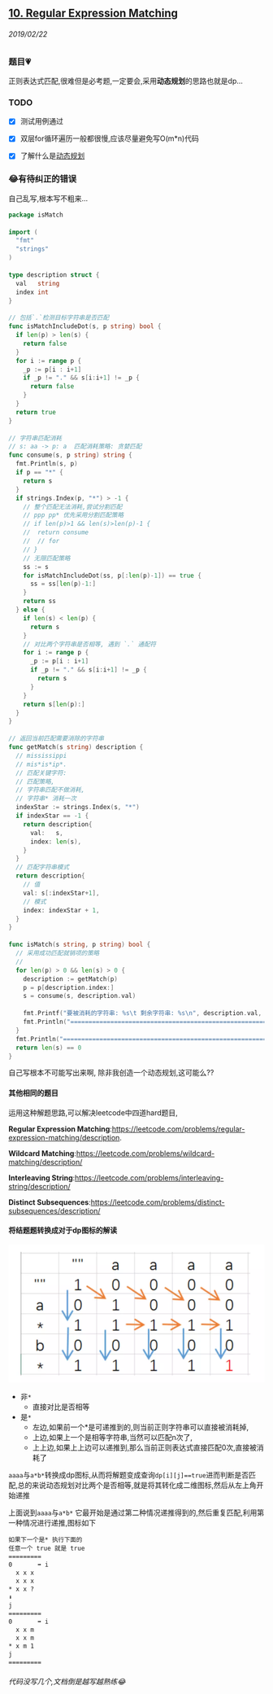 ## [10. Regular Expression Matching](https://leetcode.com/problems/regular-expression-matching/)

###### 2019/02/22

### 题目💗
正则表达式匹配,很难但是必考题,一定要会,采用**动态规划**的思路也就是dp...


<!-- > #### 思路
> 采用dp思想去解决问题
> `mississippi`
> `mis*is*ip*.`
> 匹配一次就消耗
> s 经过三次消耗策略  自上而下的动态规划消耗策略 每次消耗,只返回消耗最多的策略,`mis*`  `is*`  `ip*`
> 
> --------------
> 
> 1. for 循环 (mis*) 第一次组合消耗策略, 并返回min(最短长度的s)
> s 经过 (mis*) 消耗策略
> s 经过 (m)(is*) 消耗策略
> s 经过 (mi)(s*) 消耗策略
> 
> --------------
> 
> 2. for 循环 (is*) 第二次组合消耗策略, 并返回min(最短长度的s)
> s 经过 (is*) 消耗策略
> s 经过 (i)(s*) 消耗策略
>
> --------------
> 
> 3. for 循环 (ip*) 第二次组合消耗策略, 并返回min(最短长度的s)
> s 经过 (ip*) 消耗策略
> s 经过 (i)(p*) 消耗策略
> 
> --------------
> 
> s 如果经过上面三次消耗,("结果"==""?true:false) -->

### TODO
- [x] 测试用例通过
- [X] 双层for循环遍历一般都很慢,应该尽量避免写O(m*n)代码
- [x] 了解什么是[动态规划](../dynamic-programing/README.md)


<!-- ### 感想 -->
<!-- 做了这道题我才真正理解了正则匹配,什么叫做正则匹配中的**回溯算法**.这才堪堪入门算法.我有点懂了正则里面的回溯匹配了.其核心不正是这种匹配消耗策略吗,好吧,我完全错误,这题应该用dp思想去解决.另外也非常反感有些自以为是的人,看别人学得慢就骂人家智障.有些东西例如动态规划,你没学过根本就不可能解决得了这类的问题,根本不是智商的问题,除非你自己能创造一个动态规划,这可能吗?前人花了多少年才总结出动态规划算法思想?学得慢只能说明学习方法有问题,这根本与**智障**无关.没有人是可以凭空创造动态规划的. -->


### 😂有待纠正的错误
自己乱写,根本写不粗来...
```go
package isMatch

import (
  "fmt"
  "strings"
)

type description struct {
  val   string
  index int
}

// 包括`.`检测目标字符串是否匹配
func isMatchIncludeDot(s, p string) bool {
  if len(p) > len(s) {
    return false
  }
  for i := range p {
    _p := p[i : i+1]
    if _p != "." && s[i:i+1] != _p {
      return false
    }
  }
  return true
}

// 字符串匹配消耗
// s: aa -> p: a  匹配消耗策略: 贪婪匹配
func consume(s, p string) string {
  fmt.Println(s, p)
  if p == "*" {
    return s
  }
  if strings.Index(p, "*") > -1 {
    // 整个匹配无法消耗,尝试分割匹配
    // ppp pp* 优先采用分割匹配策略
    // if len(p)>1 && len(s)>len(p)-1 {
    // 	return consume
    // 	// for
    // }
    // 无限匹配策略
    ss := s
    for isMatchIncludeDot(ss, p[:len(p)-1]) == true {
      ss = ss[len(p)-1:]
    }
    return ss
  } else {
    if len(s) < len(p) {
      return s
    }
    // 对比两个字符串是否相等, 遇到 `.` 通配符
    for i := range p {
      _p := p[i : i+1]
      if _p != "." && s[i:i+1] != _p {
        return s
      }
    }
    return s[len(p):]
  }
}

// 返回当前匹配需要消除的字符串
func getMatch(s string) description {
  // mississippi
  // mis*is*ip*.
  // 匹配关键字符:
  // 匹配策略,
  // 字符串匹配不做消耗,
  // 字符串* 消耗一次
  indexStar := strings.Index(s, "*")
  if indexStar == -1 {
    return description{
      val:   s,
      index: len(s),
    }
  }
  // 匹配字符串模式
  return description{
    // 值
    val: s[:indexStar+1],
    // 模式
    index: indexStar + 1,
  }
}

func isMatch(s string, p string) bool {
  // 采用成功匹配就销项的策略
  //
  for len(p) > 0 && len(s) > 0 {
    description := getMatch(p)
    p = p[description.index:]
    s = consume(s, description.val)

    fmt.Printf("要被消耗的字符串: %s\t 剩余字符串: %s\n", description.val, p)
    fmt.Println("===========================================================", s)
  }
  fmt.Println("===========================================================")
  return len(s) == 0
}
```
自己写根本不可能写出来啊, 除非我创造一个动态规划,这可能么??







#### 其他相同的题目
运用这种解题思路,可以解决leetcode中四道hard题目,

**Regular Expression Matching**:https://leetcode.com/problems/regular-expression-matching/description.

**Wildcard Matching**:https://leetcode.com/problems/wildcard-matching/description/

**Interleaving String**:https://leetcode.com/problems/interleaving-string/description/

**Distinct Subsequences**:https://leetcode.com/problems/distinct-subsequences/description/


#### 将结题题转换成对于dp图标的解读
![image](table.webp)
- 非`*`
  - 直接对比是否相等
- 是`*`
  - 左边,如果前一个*是可递推到的,则当前正则字符串可以直接被消耗掉,
  - 上边,如果上一个是相等字符串,当然可以匹配n次了,
  - 上上边,如果上上边可以递推到,那么当前正则表达式直接匹配0次,直接被消耗了

`aaaa`与`a*b*`转换成dp图标,从而将解题变成查询`dp[i][j]==true`进而判断是否匹配,总的来说动态规划对比两个是否相等,就是将其转化成二维图标,然后从左上角开始递推

上面说到`aaaa`与`a*b*` 它最开始是通过第二种情况递推得到的,然后重复匹配,利用第一种情况进行递推,图标如下

```
如果下一个是* 执行下面的
任意一个 true 就是 true
=========
0       ➡ i
  x x x
  x x x
* x x ?
⬇
j
=========
0       ➡ i
  x x m
  x x m
* x m 1
j
=========
```


###### 代码没写几个,文档倒是越写越熟练😂